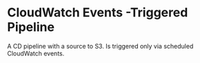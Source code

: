 # CloudWatch Events -Triggered Pipeline

A CD pipeline with a source to S3. Is triggered only via scheduled CloudWatch events.